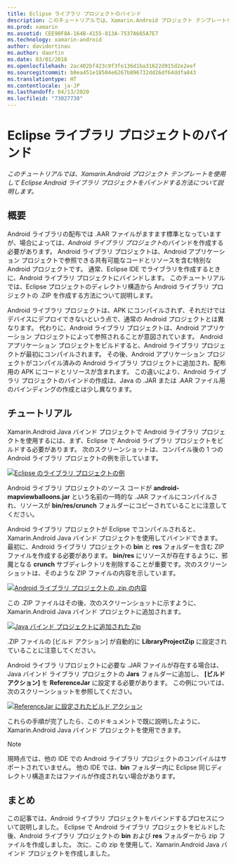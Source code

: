 ```yaml
---
title: Eclipse ライブラリ プロジェクトのバインド
description: このチュートリアルでは、Xamarin.Android プロジェクト テンプレートを使用して Eclipse Android ライブラリ プロジェクトをバインドする方法について説明します。
ms.prod: xamarin
ms.assetid: CEE90F8A-164B-4155-813A-7537A665A7E7
ms.technology: xamarin-android
author: davidortinau
ms.author: daortin
ms.date: 03/01/2018
ms.openlocfilehash: 2ac402bf423c9f3fe136d1ba31622d915d2e2eef
ms.sourcegitcommit: b0ea451e18504e6267b896732dd26df64ddfa843
ms.translationtype: HT
ms.contentlocale: ja-JP
ms.lasthandoff: 04/13/2020
ms.locfileid: "73027738"
---
```

# <a name="binding-an-eclipse-library-project"></a>Eclipse ライブラリ プロジェクトのバインド

_このチュートリアルでは、Xamarin.Android プロジェクト テンプレートを使用して Eclipse Android ライブラリ プロジェクトをバインドする方法について説明します。_

## <a name="overview"></a>概要

Android ライブラリの配布では .AAR ファイルがますます標準となっていますが、場合によっては、*Android ライブラリ プロジェクト*のバインドを作成する必要があります。 Android ライブラリ プロジェクトは、Android アプリケーション プロジェクトで参照できる共有可能なコードとリソースを含む特別な Android プロジェクトです。 通常、Eclipse IDE でライブラリを作成するときに、Android ライブラリ プロジェクトにバインドします。
このチュートリアルでは、Eclipse プロジェクトのディレクトリ構造から Android ライブラリ プロジェクトの .ZIP を作成する方法について説明します。

Android ライブラリ プロジェクトは、APK にコンパイルされず、それだけではデバイスにデプロイできないという点で、通常の Android プロジェクトとは異なります。 代わりに、Android ライブラリ プロジェクトは、Android アプリケーション プロジェクトによって参照されることが意図されています。 Android アプリケーション プロジェクトをビルドすると、Android ライブラリ プロジェクトが最初にコンパイルされます。 その後、Android アプリケーション プロジェクトがコンパイル済みの Android ライブラリ プロジェクトに追加され、配布用の APK にコードとリソースが含まれます。 この違いにより、Android ライブラリ プロジェクトのバインドの作成は、Java の .JAR または .AAR ファイル用のバインディングの作成とは少し異なります。

## <a name="walkthrough"></a>チュートリアル

Xamarin.Android Java バインド プロジェクトで Android ライブラリ プロジェクトを使用するには、まず、Eclipse で Android ライブラリ プロジェクトをビルドする必要があります。 次のスクリーンショットは、コンパイル後の 1 つの Android ライブラリ プロジェクトの例を示しています。 

[![Eclipse のライブラリ プロジェクトの例](binding-a-library-project-images/build-lib-in-eclipse.png)](binding-a-library-project-images/build-lib-in-eclipse.png#lightbox)

Android ライブラリ プロジェクトのソース コードが **android-mapviewballoons.jar** という名前の一時的な .JAR ファイルにコンパイルされ、リソースが **bin/res/crunch** フォルダーにコピーされていることに注意してください。 

Android ライブラリ プロジェクトが Eclipse でコンパイルされると、Xamarin.Android Java バインド プロジェクトを使用してバインドできます。 最初に、Android ライブラリ プロジェクトの **bin** と **res** フォルダーを含む ZIP ファイルを作成する必要があります。 **bin/res** にリソースが存在するように、邪魔となる **crunch** サブディレクトリを削除することが重要です。次のスクリーンショットは、そのような ZIP ファイルの内容を示しています。 

[![Android ライブラリ プロジェクトの .zip の内容](binding-a-library-project-images/contents-of-zip-file.png)](binding-a-library-project-images/contents-of-zip-file.png#lightbox)

この .ZIP ファイルはその後、次のスクリーンショットに示すように、Xamarin.Android Java バインド プロジェクトに追加されます。

[![Java バインド プロジェクトに追加された Zip](binding-a-library-project-images/zip-in-binding-project.png)](binding-a-library-project-images/zip-in-binding-project.png#lightbox)

.ZIP ファイルの [ビルド アクション] が自動的に **LibraryProjectZip** に設定されていることに注意してください。

Android ライブラ リプロジェクトに必要な .JAR ファイルが存在する場合は、Java バインド ライブラリ プロジェクトの **Jars** フォルダーに追加し、 **[ビルド アクション]** を **ReferenceJar** に設定する必要があります。 この例については、次のスクリーンショットを参照してください。 

[![ReferenceJar に設定されたビルド アクション](binding-a-library-project-images/set-to-referencejar.png)](binding-a-library-project-images/set-to-referencejar.png#lightbox)

これらの手順が完了したら、このドキュメントで既に説明したように、Xamarin.Android Java バインド プロジェクトを使用できます。

> [!NOTE]
> 現時点では、他の IDE での Android ライブラリ プロジェクトのコンパイルはサポートされていません。 他の IDE では、**bin** フォルダー内に Eclipse 同じディレクトリ構造またはファイルが作成されない場合があります。 

## <a name="summary"></a>まとめ

この記事では、Android ライブラリ プロジェクトをバインドするプロセスについて説明しました。 Eclipse で Android ライブラリ プロジェクトをビルドした後、Android ライブラリ プロジェクトの **bin** および **res** フォルダーから zip ファイルを作成しました。 次に、この zip を使用して、Xamarin.Android Java バインド プロジェクトを作成しました。 
